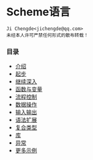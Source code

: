 Scheme语言
==================

    Ji Chengde<jichengde@qq.com>
    未经本人许可严禁任何形式的散布转载！

### 目录
* [介绍](介绍.md)
* [起步](起步.md)
* [继续深入](继续深入.md)
* [函数与变量](函数与变量.md)
* [流程控制](流程控制.md)
* [数据操作](数据操作.md)
* [输入输出](输入输出.md)
* [语法扩展](语法扩展.md)
* [复合类型](复合类型.md)
* [库](库.md)
* [异常](异常.md)
* [更多示例](更多示例.md)
